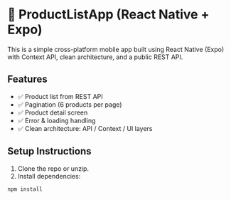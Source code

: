 # 📱 ProductListApp (React Native + Expo)

This is a simple cross-platform mobile app built using React Native (Expo) with Context API, clean architecture, and a public REST API.

## Features

- ✅ Product list from REST API
- ✅ Pagination (6 products per page)
- ✅ Product detail screen
- ✅ Error & loading handling
- ✅ Clean architecture: API / Context / UI layers

## Setup Instructions

1. Clone the repo or unzip.
2. Install dependencies:

```bash
npm install
